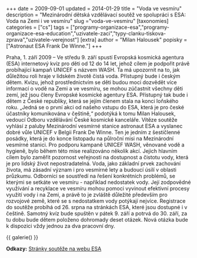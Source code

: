 +++
date = 2009-09-01
updated = 2014-01-29
title = "Voda ve vesmíru"
description = "Mezinárodní dětská vzdělávací soutěž ve spolupráci s ESA: Voda na Zemi i ve vesmíru"
slug ="voda-ve-vesmiru"
[taxonomies]
categories = ["cs"]
tags = ["programy-organizace-esa","programy-organizace-esa-education","uzivatele-zaci","typy-clanku-tiskova-zprava","uzivatele-verejnost"]
[extra]
author = "Milan Halousek"
popisky = ["Astronaut ESA Frank De Winne."]
+++

Praha, 1. září 2009 – Ve středu 9. září spustí Evropská kosmická agentura (ESA) internetový kvíz pro děti od 12 do 14 let, jehož cílem je podpořit právě probíhající kampaň UNICEF s názvem WASH. Ta má upozornit na to, jak důležitou roli hraje v lidském životě čistá voda. Přístupný bude i českým dětem. Kvízu, jehož prostřednictvím se děti budou moci dozvědět více informací o vodě na Zemi a ve vesmíru, se mohou zúčastnit všechny děti zemí, jež jsou členy Evropské kosmické agentury ESA. Přístupný tak bude i dětem z České republiky, která se jejím členem stala na konci loňského roku. „Jedná se o první akci od našeho vstupu do ESA, která je pro české účastníky komunikována v češtině,“ podotýká k tomu Milan Halousek, vedoucí Odboru vzdělávání České kosmické kanceláře. Vítěze soutěže vyhlásí z paluby Mezinárodní vesmírné stanice astronaut ESA a vyslanec dobré vůle UNICEF v Belgii Frank De Winne. Ten je jedním z šestičlenné posádky, která je do konce listopadu na půlroční misi na Mezinárodní vesmírné stanici. Pro podporu kampaně UNICEF WASH, věnované vodě a hygieně, bylo během této mise realizováno několik akcí. Jejich hlavním cílem bylo zaměřit pozornost veřejnosti na dostupnost a čistotu vody, která je pro lidský život nepostradatelná. Voda, jako základní prvek zachování života, má zásadní význam i pro vesmírné lety a budoucí úsilí v oblasti průzkumu. Odborníci se soustředí na řešení konkrétních problémů, se kterými se setkáte ve vesmíru - například nedostatek vody. Její zodpovědné využívání a recyklace ve vesmíru mohou pomoci vyvinout efektivní procesy využití vody i na Zemi, a právě to je zvláště důležité především pro rozvojové země, které se s nedostatkem vody potýkají nejvíce. Registrace do soutěže probíhá od 26. srpna na stránkách ESA, které jsou dostupné i v češtině. Samotný kvíz bude spuštěn v pátek 9. září a potrvá do 30. září, za tu dobu bude dětem položeno dohromady deset otázek. Nová otázka bude k dispozici vždy jednou za dva pracovní dny.

{{ galerie() }}

**Odkazy:**
[Stránky soutěže na webu ESA]

[Stránky soutěže na webu ESA]: http://www.esa.int/Our_Activities/Human_Spaceflight/OasISS_Mission/Water_on_Earth_and_in_space_the_ESA_UNICEF_water_quiz
